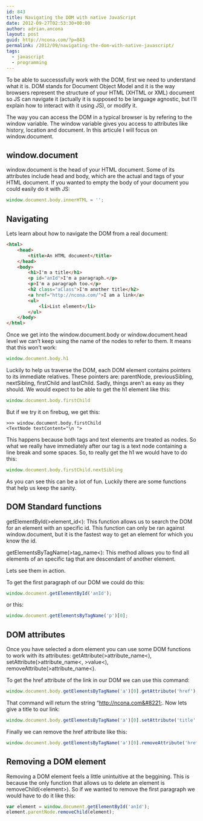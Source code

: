 ```yaml
---
id: 843
title: Navigating the DOM with native JavaScript
date: 2012-09-27T02:53:30+00:00
author: adrian.ancona
layout: post
guid: http://ncona.com/?p=843
permalink: /2012/09/navigating-the-dom-with-native-javascript/
tags:
  - javascript
  - programming
---
```

To be able to successsfully work with the DOM, first we need to understand what it is. DOM stands for Document Object Model and it is the way browsers represent the structure of your HTML (XHTML or XML) document so JS can navigate it (actually it is supposed to be language agnostic, but I&#8217;ll explain how to interact with it using JS), or modify it.

The way you can access the DOM in a typical browser is by refering to the window variable. The window variable gives you access to attributes like history, location and document. In this articule I will focus on window.document.

<!--more-->

## window.document

window.document is the head of your HTML document. Some of its attributes include head and body, which are the actual <head> and <body> tags of your HTML document. If you wanted to empty the body of your document you could easily do it with JS:

```js
window.document.body.innerHTML = '';
```

## Navigating

Lets learn about how to navigate the DOM from a real document:

```html
<html>
    <head>
        <title>An HTML document</title>
    </head>
    <body>
        <h1>I'm a title</h1>
        <p id="anId">I'm a paragraph.</p>
        <p>I'm a paragraph too.</p>
        <h2 class="aClass">I'm another title</h2>
        <a href="http://ncona.com/">I am a link</a>
        <ul>
            <li>List element</li>
        </ul>
    </body>
</html>
```

Once we get into the window.document.body or window.document.head level we can&#8217;t keep using the name of the nodes to refer to them. It means that this won&#8217;t work:

```js
window.document.body.h1
```

Luckily to help us traverse the DOM, each DOM element contains pointers to its immediate relatives. These pointers are: parentNode, previousSibling, nextSibling, firstChild and lastChild. Sadly, things aren&#8217;t as easy as they should. We would expect to be able to get the h1 element like this:

```js
window.document.body.firstChild
```

But if we try it on firebug, we get this:

```
>>> window.document.body.firstChild
<TextNode textContent="\n ">
```

This happens because both tags and text elements are treated as nodes. So what we really have immediately after our <body> tag is a text node containing a line break and some spaces. So, to really get the h1 we would have to do this:

```js
window.document.body.firstChild.nextSibling
```

As you can see this can be a lot of fun. Luckily there are some functions that help us keep the sanity.

## DOM Standard functions

getElementById(>element_id<): This function allows us to search the DOM for an element with an specific id. This function can only be ran against window.document, but it is the fastest way to get an element for which you know the id.

getElementsByTagName(>tag_name<): This method allows you to find all elements of an specific tag that are descendant of another element.

Lets see them in action.

To get the first paragraph of our DOM we could do this:

```js
window.document.getElementById('anId');
```

or this:

```js
window.document.getElementsByTagName('p')[0];
```

## DOM attributes

Once you have selected a dom element you can use some DOM functions to work with its attributes: getAttribute(>attribute\_name<), setAttribute(>attribute\_name<, >value<), removeAttribute(>attribute_name<).

To get the href attribute of the link in our DOM we can use this command:

```js
window.document.body.getElementsByTagName('a')[0].getAttribute('href');
```

That command will return the string &#8220;http://ncona.com&#8221;. Now lets give a title to our link:

```js
window.document.body.getElementsByTagName('a')[0].setAttribute('title', 'A link');
```

Finally we can remove the href attribute like this:

```js
window.document.body.getElementsByTagName('a')[0].removeAttribute('href');
```

## Removing a DOM element

Removing a DOM element feels a little unintuitive at the beggining. This is because the only function that allows us to delete an element is removeChild(&lt;element&gt;). So if we wanted to remove the first paragraph we would have to do it like this:

```js
var element = window.document.getElementById('anId');
element.parentNode.removeChild(element);
```
